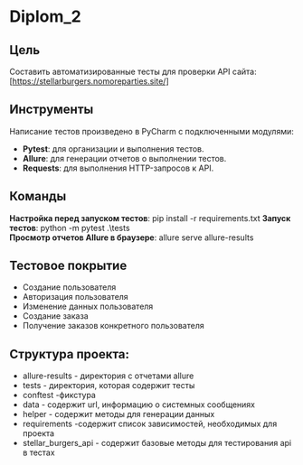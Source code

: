 # Diplom_2

## Цель
Составить автоматизированные тесты для проверки API сайта: [https://stellarburgers.nomoreparties.site/]

## Инструменты
Написание тестов произведено в PyCharm с подключенными модулями:
- **Pytest**: для организации и выполнения тестов.
- **Allure**: для генерации отчетов о выполнении тестов.
- **Requests**: для выполнения HTTP-запросов к API.

## Команды

**Настройка перед запуском тестов**:
   pip install -r requirements.txt
**Запуск тестов**:
   python -m pytest .\tests\
**Просмотр отчетов Allure в браузере**:
   allure serve allure-results

## Тестовое покрытие

* Создание пользователя
* Авторизация пользователя
* Изменение данных пользователя
* Создание заказа
* Получение заказов конкретного пользователя

## Структура проекта:

* allure-results - директория с отчетами allure
* tests - директория, которая содержит тесты
* conftest -фикстура
* data - содержит url, информацию о системных сообщениях
* helper - содержит методы для генерации данных
* requirements -содержит список зависимостей, необходимых для проекта
* stellar_burgers_api - содержит базовые методы для тестирования api в тестах